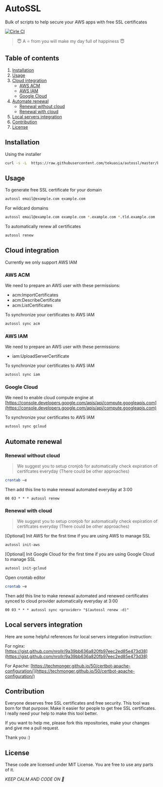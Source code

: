 # AutoSSL

Bulk of scripts to help secure your AWS apps with free SSL certificates

[![Cirle CI][cirle-ci-badge]][cirle-ci-url]

> :innocent: A :star: from you will make my day full of happiness :innocent:

## Table of contents
1. [Installation](#installation)
2. [Usage](#usage)
3. [Cloud integration](#cloud-integration)
   - [AWS ACM](#aws-acm)
   - [AWS IAM](#aws-iam)
   - [Google Cloud](#google-cloud)
4. [Automate renewal](#automate-renewal)
   - [Renewal without cloud](#renewal-without-cloud)
   - [Renewal with cloud](#renewal-with-cloud)
5. [Local servers integration](#local-servers-integration)
6. [Contribution](#contribution)
7. [License](#license)

## Installation

Using the installer

```bash
curl -s -L  https://raw.githubusercontent.com/tekuasia/autossl/master/bin/installer.sh | sudo bash
```

## Usage

To generate free SSL certificate for your domain

```bash
autossl email@example.com example.com
```

For wildcard domains

```bash
autossl email@example.com example.com *.example.com *.tld.example.com
```

To automatically renew all certificates

```bash
autossl renew
```

## Cloud integration

Currently we only support AWS IAM

### AWS ACM

We need to prepare an AWS user with these permissions:

- acm:ImportCertificates
- acm:DescribeCertificate
- acm:ListCertificates

To synchronize your certificates to AWS IAM

```bash
autossl sync acm
```

### AWS IAM

We need to prepare an AWS user with these permissions:

- iam:UploadServerCertificate

To synchronize your certificates to AWS IAM

```bash
autossl sync iam
```

### Google Cloud

We need to enable cloud compute engine at [https://console.developers.google.com/apis/api/compute.googleapis.com](https://console.developers.google.com/apis/api/compute.googleapis.com)

To synchronize your certificates to AWS IAM

```bash
autossl sync gcloud
```

## Automate renewal

### Renewal without cloud

> We suggest you to setup cronjob for automatically check expiration of certifcates everyday (There could be other approaches)

```bash
crontab –e
```

Then add this line to make renewal automated everyday at 3:00
```
00 03 * * * autossl renew
```

### Renewal with cloud

> We suggest you to setup cronjob for automatically check expiration of certifcates everyday (There could be other approaches)

[Optional] Init AWS for the first time if you are using AWS to manage SSL

```bash
autossl init-aws
```

[Optional] Init Google Cloud for the first time if you are using Google Cloud to manage SSL

```bash
autossl init-gcloud
```
Open crontab editor

```bash
crontab –e
```

Then add this line to make renewal automated and renewed certificates synced to cloud provider automatically everyday at 3:00
```
00 03 * * * autossl sync <provider> "$(autossl renew -d)"
```

## Local servers integration

Here are some helpful references for local servers integration instruction:

For nginx: [https://gist.github.com/nrollr/9a39bb636a820fb97eec2ed85e473d38](https://gist.github.com/nrollr/9a39bb636a820fb97eec2ed85e473d38)

For Apache: [https://techmonger.github.io/50/certbot-apache-configuration/](https://techmonger.github.io/50/certbot-apache-configuration/)

## Contribution

Everyone deserves free SSL certificates and free security. This tool was born for that purpose: Make it easier for people to get free SSL certificates. I really need your help to make this tool better.

If you want to help me, please fork this repositories, make your changes and give me a pull request.

Thank you :)

## License

These code are licensed under MIT License. You are free to use any parts of it.



_KEEP CALM AND CODE ON :beers:_

[cirle-ci-badge]: https://circleci.com/gh/tekuasia/autossl/tree/master.svg?style=shield
[cirle-ci-url]: https://circleci.com/gh/tekuasia/autossl/tree/master